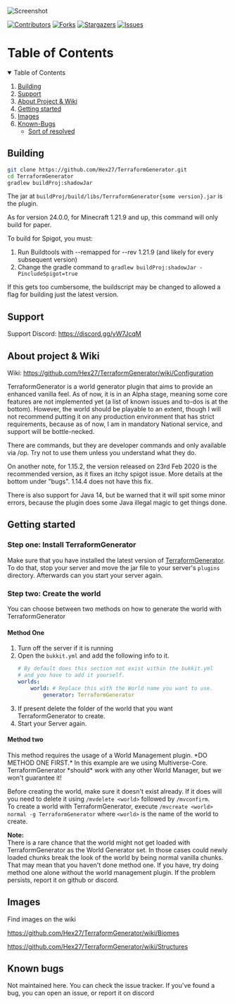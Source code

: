 ![Screenshot](https://imgur.com/R84KoN2.png)

[![Contributors][contributors-shield]][contributors-url]
[![Forks][forks-shield]][forks-url]
[![Stargazers][stars-shield]][stars-url]
[![Issues][issues-shield]][issues-url]


<!-- TABLE OF CONTENTS -->

# Table of Contents

<details open="open">
  <summary>Table of Contents</summary>
  <ol>
    <li><a href="#building">Building</a></li>
    <li><a href="#support">Support</a></li>
    <li><a href="#about">About Project & Wiki</a></li>
    <li><a href="#getting-started">Getting started</a></li>
    <li><a href="#images">Images</a></li>
    <li><a href="#known-bugs">Known-Bugs</a>
    <ul>
        <li><a href="#sort-of-resolved">Sort of resolved</a></li>
    </ul>
    </li>
  </ol>
</details>

<h2 name="building">Building</h2>

```bash
git clone https://github.com/Hex27/TerraformGenerator.git
cd TerraformGenerator
gradlew buildProj:shadowJar
```

The jar at `buildProj/build/libs/TerraformGenerator{some version}.jar` is the plugin.

As for version 24.0.0, for Minecraft 1.21.9 and up, this command will only build for paper.

To build for Spigot, you must:
1. Run Buildtools with --remapped for --rev 1.21.9 (and likely for every subsequent version)
2. Change the gradle command to `gradlew buildProj:shadowJar -PincludeSpigot=true`

If this gets too cumbersome, the buildscript may be changed to allowed a flag for building just the latest version.

<h2 name="support">Support</h2>

Support Discord: https://discord.gg/yW7JcqM

<h2 name="about">About project & Wiki</h2>

Wiki: https://github.com/Hex27/TerraformGenerator/wiki/Configuration

TerraformGenerator is a world generator plugin that aims to provide an enhanced vanilla feel. As of now, it is in an
Alpha stage, meaning some core features are not implemented yet (a list of known issues and to-dos is at the bottom).
However, the world should be playable to an extent, though I will not recommend putting it on any production environment
that has strict requirements, because as of now, I am in mandatory National service, and support will be bottle-necked.

There are commands, but they are developer commands and only available via /op. Try not to use them unless you
understand what they do.

On another note, for 1.15.2, the version released on 23rd Feb 2020 is the recommended version, as it fixes an itchy
spigot issue. More details at the bottom under "bugs". 1.14.4 does not have this fix.

There is also support for Java 14, but be warned that it will spit some minor errors, because the plugin does some Java
illegal magic to get things done.

<h2 name="getting-started">Getting started</h2>

<h3>Step one: Install TerraformGenerator</h3>

Make sure that you have installed the latest version of [TerraformGenerator][spigot-tfg].  
To do that, stop your server and move the jar file to your server's `plugins` directory. Afterwards can you start your
server again.

<h3>Step two: Create the world</h3>
You can choose between two methods on how to generate the world with TerraformGenerator

<h4>Method One</h4>

1. Turn off the server if it is running
2. Open the `bukkit.yml` and add the following info to it.
   ```yaml
   # By default does this section not exist within the bukkit.yml
   # and you have to add it yourself.
   worlds:
       world: # Replace this with the World name you want to use.
           generator: TerraformGenerator
   ```
3. If present delete the folder of the world that you want TerraformGenerator to create.
4. Start your Server again.

<h4>Method two</h4>
This method requires the usage of a World Management plugin. *DO METHOD ONE FIRST.*
In this example are we using Multiverse-Core. TerraformGenerator *should* work with any other World Manager, but we
won't guarantee it!

Before creating the world, make sure it doesn't exist already. If it does will you need to delete it
using `/mvdelete <world>` followed by `/mvconfirm`.  
To create a world with TerraformGenerator, execute `/mvcreate <world> normal -g TerraformGenerator` where `<world>` is
the name of the world to create.

**Note:**  
There is a rare chance that the world might not get loaded with TerraformGenerator as the World Generator set. In those
cases could newly loaded chunks break the look of the world by being normal vanilla chunks. That may mean that you
haven't done method one. If you have, try doing method one alone without the world management plugin. If the problem
persists, report it on github or discord.

<h2 name="images">Images</h2>
Find images on the wiki

https://github.com/Hex27/TerraformGenerator/wiki/Biomes

https://github.com/Hex27/TerraformGenerator/wiki/Structures

<h2 name="known-bugs">Known bugs</h2>
Not maintained here. You can check the issue tracker. If you've found a bug, you can open an issue, or report it on
discord

<!-- MARKDOWN LINKS -->

[contributors-shield]: https://img.shields.io/github/contributors/Hex27/terraformgenerator.svg?style=for-the-badge

[contributors-url]: https://github.com/Hex27/terraformgenerator/graphs/contributors

[forks-shield]: https://img.shields.io/github/forks/Hex27/terraformgenerator.svg?style=for-the-badge

[forks-url]: https://github.com/Hex27/terraformgenerator/network/members

[stars-shield]: https://img.shields.io/github/stars/Hex27/terraformgenerator.svg?style=for-the-badge

[stars-url]: https://github.com/Hex27/terraformgenerator/stargazers

[issues-shield]: https://img.shields.io/github/issues/Hex27/terraformgenerator.svg?style=for-the-badge

[issues-url]: https://github.com/Hex27/terraformgenerator/issues

[spigot-tfg]: https://www.spigotmc.org/resources/75132/
